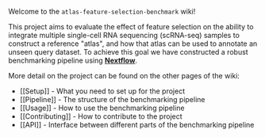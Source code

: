 Welcome to the `atlas-feature-selection-benchmark` wiki!

This project aims to evaluate the effect of feature selection on the ability to integrate multiple single-cell RNA sequencing (scRNA-seq) samples to construct a reference "atlas", and how that atlas can be used to annotate an unseen query dataset.
To achieve this goal we have constructed a robust benchmarking pipeline using [**Nextflow**](https://www.nextflow.io/).

More detail on the project can be found on the other pages of the wiki:

- [[Setup]] - What you need to set up for the project
- [[Pipeline]] - The structure of the benchmarking pipeline
- [[Usage]] - How to use the benchmarking pipeline
- [[Contributing]] - How to contribute to the project
- [[API]] - Interface between different parts of the benchmarking pipeline
